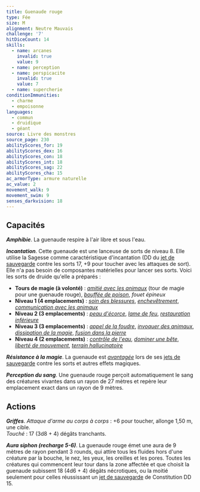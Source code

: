 ```yaml
---
title: Guenaude rouge
type: Fée
size: M
alignment: Neutre Mauvais
challenge: '7'
hitDiceCount: 14
skills:
  - name: arcanes
    invalid: true
    value: 9
  - name: perception
  - name: perspicacite
    invalid: true
    value: 7
  - name: supercherie
conditionImmunities:
  - charme
  - empoisonne
languages:
  - commun
  - druidique
  - géant
source: Livre des monstres
source_page: 230
abilityScores_for: 19
abilityScores_dex: 16
abilityScores_con: 18
abilityScores_int: 18
abilityScores_sag: 22
abilityScores_cha: 15
ac_armorType: armure naturelle
ac_value: 2
movement_walk: 9
movement_swim: 9
senses_darkvision: 18
---
```

## Capacités
_**Amphibie**_. La guenaude respire à l'air libre et sous l'eau.

_**Incantation**_. Cette guenaude est une lanceuse de sorts de niveau 8. Elle utilise la Sagesse comme caractéristique d'incantation (DD du [jet de sauvegarde](/utiliser-les-caracteristiques/#jets-de-sauvegarde) contre les sorts 17, +9 pour toucher avec les attaques de sort). Elle n'a pas besoin de composantes matérielles pour lancer ses sorts. Voici les sorts de druide qu'elle a préparés :
* **Tours de magie (à volonté)** : [_amitié avec les animaux_](/grimoire/amitie-avec-les-animaux/) (tour de magie pour une guenaude rouge), [_bouffée de poison_](/grimoire/bouffee-de-poison/), _fouet épineux_
* **Niveau 1 (4 emplacements)** : [_soin des blessures_](/grimoire/soin-des-blessures/), [_enchevêtrement_](/grimoire/enchevetrement/), [_communication avec les animaux_](/grimoire/communication-avec-les-animaux/)
* **Niveau 2 (3 emplacements)** : [_peau d'écorce_](/grimoire/peau-d-ecorce/), [_lame de feu_](/grimoire/lame-de-feu/), [_restauration inférieure_](/grimoire/restauration-inferieure/)
* **Niveau 3 (3 emplacements)** : [_appel de la foudre_](/grimoire/appel-de-la-foudre/), [_invoquer des animaux_](/grimoire/invoquer-des-animaux/), [_dissipation de la magie_](/grimoire/dissipation-de-la-magie/), [_fusion dans la pierre_](/grimoire/fusion-dans-la-pierre/)
* **Niveau 4 (2 emplacements)** : [_contrôle de l'eau_](/grimoire/controle-de-l-eau/), [_dominer une bête_](/grimoire/dominer-une-bete/), [_liberté de mouvement_](/grimoire/liberte-de-mouvement/), [_terrain hallucinatoire_](/grimoire/terrain-hallucinatoire/)

_**Résistance à la magie**_. La guenaude est [_avantagée_](/utiliser-les-caracteristiques/#avantage-et-desavantage) lors de ses [jets de sauvegarde](/utiliser-les-caracteristiques/#jets-de-sauvegarde) contre les sorts et autres effets magiques.

_**Perception du sang**_. Une guenaude rouge perçoit automatiquement le sang des créatures vivantes dans un rayon de 27 mètres et repère leur emplacement exact dans un rayon de 9 mètres.

## Actions
_**Griffes**_. _Attaque d'arme au corps à corps_ : +6 pour toucher, allonge 1,50 m, une cible.  
_Touché_ : 17 (3d8 + 4) dégâts tranchants.

_**Aura siphon (recharge 5-6)**_. La guenaude rouge émet une aura de 9 mètres de rayon pendant 3 rounds, qui attire tous les fluides hors d'une créature par la bouche, le nez, les yeux, les oreilles et les pores. Toutes les créatures qui commencent leur tour dans la zone affectée et que choisit la guenaude subissent 18 (4d6 + 4) dégâts nécrotiques, ou la moitié seulement pour celles réussissant un [jet de sauvegarde](/utiliser-les-caracteristiques/#jets-de-sauvegarde) de Constitution DD 15.
